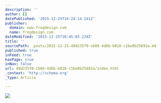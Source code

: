```yaml
---
description: ''
author: []
datePublished: '2015-12-25T16:24:14.241Z'
publisher:
  domain: www.frogdesign.com
  name: frogdesign.com
dateModified: '2015-12-25T10:45:05.220Z'
title: ''
sourcePath: _posts/2015-12-25-49d235f0-cb08-4d6b-b818-c1be0b25692a.md
published: true
inFeed: true
hasPage: true
inNav: false
url: 49d235f0-cb08-4d6b-b818-c1be0b25692a/index.html
_context: 'http://schema.org'
_type: Article

---
```

![](http://www.frogdesign.com/sites/default/files/styles/square_span3/public/frogdesign_dei_boom_process_04_375x375.jpg?itok=KFSTMJHu)